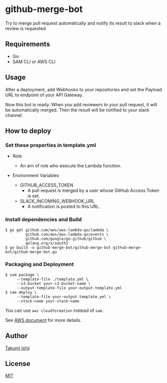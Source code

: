 github-merge-bot
====
Try to merge pull request automatically and notify its result to slack when a review is requested

## Requirements
* Go
* SAM CLI or AWS CLI

## Usage
After a deployment, add Webhooks to your repositories and set the Payload URL to endpoint of your API Gateway.

Now this bot is ready.
When you add reviewers to your pull request, it will be automatically merged.
Then the result will be notified to your slack channel.

## How to deploy

### Set these properties in template.yml

* Role
  * An arn of role who execute the Lambda function.

* Environment Variables
  * GITHUB\_ACCESS\_TOKEN
    * A pull request is merged by a user whose GitHub Access Token is set.
  * SLACK\_INCOMING\_WEBHOOK\_URL
    * A notification is posted to this URL.

### Install dependencies and Build

```
$ go get github.com/aws/aws-lambda-go/lambda \
         github.com/aws/aws-lambda-go/events \
         github.com/google/go-github/github \
         golang.org/x/oauth2
$ go build -o github-merge-bot/github-merge-bot github-merge-bot/github-merge-bot.go
```

### Packaging and Deployment

```
$ sam package \
     --template-file ./template.yml \
     --s3-bucket your-s3-bucket-name \
     --output-template-file your-output-template.yml
$ sam deploy \
     --template-file your-output-template.yml \
     --stack-name your-stack-name
```

You can use `aws cloudformation` instead of `sam`.

See [AWS document](https://docs.aws.amazon.com/lambda/latest/dg/serverless-deploy-wt.html#serverless-deploy) for more details.

## Author
[Takumi Ishii](https://github.com/it-akumi)

## License
[MIT](https://github.com/it-akumi/github-merge-bot/blob/master/LICENSE)
